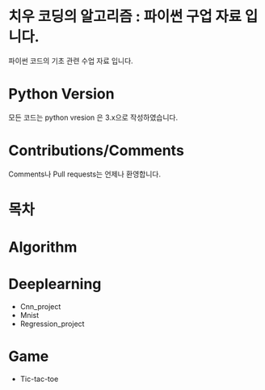 # 치우 코딩의 알고리즘 : 파이썬 구업 자료 입니다.
파이썬 코드의 기초 관련 수업 자료 입니다.

# Python Version
모든 코드는 python vresion 은 3.x으로 작성하였습니다.

# Contributions/Comments
Comments나 Pull requests는 언제나 환영합니다.

# 목차

# Algorithm

# Deeplearning
  * Cnn_project
  * Mnist
  * Regression_project
# Game
  * Tic-tac-toe

